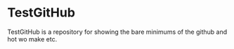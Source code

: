 # TestGitHub

TestGitHub is a repository for showing the bare minimums of the github and hot wo make etc.
